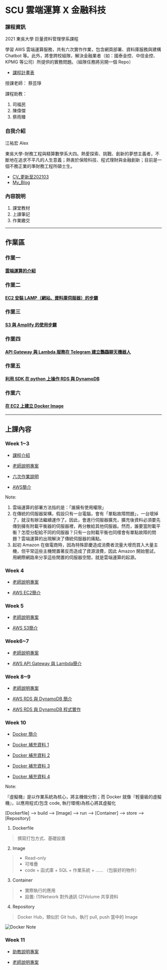 # SCU 雲端運算 X 金融科技
### 課程資訊
2021 東吳大學 巨量資料管理學系課程

學習 AWS 雲端運算服務，共有六次實作作業，包含網頁部署、資料庫服務與建構 Chatbot 等。此外，將會跨校組隊，解決金融業者（如：國泰金控、中信金控、KPMG 等公司）所提供的實務問題。（組隊任務將另開一個 Repo）

* [課程計畫表](http://doc.sys.scu.edu.tw/teachplanHtml/1092/1092MDM65001.html)

授課老師：
蔡芸琤

課程助教：
1. 司福民
2. 陳偉傑
3. 蔡雨臻


### 自我介紹
江祐宏 Alex 

東吳大學-財務工程與精算數學系大四。熱愛探索、挑戰、創新的夢想主義者，不斷地在追求不平凡的人生意義；熱衷於保險科技、程式理財與金融創新；目前是一個不務正業的準財務工程所碩士生。

* [CV_更新至202103](CV_江祐宏.pdf)
* [My_Blog](https://atigerhh880208.medium.com/)

### 內容說明

1. 課堂教材
2. 上課筆記
3. 作業繳交

---
## 作業區
### 作業一
#### [雲端運算的介紹](作業繳交/HW1/HW1.md)

### 作業二
#### [EC2 安裝 LAMP（網站、資料庫伺服器）的步驟](https://youtu.be/S7PzpCE3wF8)

### 作業三
#### [S3 與 Amplify 的使用步驟](https://youtu.be/0ervr1afPbM)

### 作業四
#### [API Gateway 與 Lambda 服務在 Telegram 建立鸚鵡聊天機器人](https://youtu.be/-eHEsRW3D-k)

### 作業五
#### [利用 SDK 在 python 上操作 RDS 與 DynamoDB]()

### 作業六
#### [在 EC2 上建立 Docker Image]()

---
## 上課內容
### Week 1~3
* [課程介紹](https://docs.google.com/presentation/d/e/2PACX-1vQQ4-146uvQCZn9VjZKTZM2P_svSrkrzvVN2dlKmXVK3IlqYWTTmBfaG1unOBZ65gOuVyac4c__RIj2/pub?start=false&loop=false&delayms=3000&fbclid=IwAR3B47fq5aXUh_oa6KUf2rF3MyEMeNgh7AU6a_uF2i1gYdL40TOSx06EHtM&slide=id.gbde736d55e_0_107)

* [老師說明專案](https://docs.google.com/presentation/d/1X4xUq4O2z27M1i6cqEV-dBdGyW9aj7nUyFNspkVuF_0/edit#slide=id.gbde736d55e_0_107)

* [六次作業說明](課堂資料/Week_1-3/20210221_Cloud-Computing_Introduction.pptx)

* [AWS簡介](課堂資料/Week_1-3/20210221_Cloud_Computing_Fields.pptx)

Note:
1. 雲端運算的部署方法指的是：「誰擁有使用權限」
2. 在傳統的伺服器架構，假設只有一台電腦，會有「單點故障問題」，一台壞掉了，就沒有辦法繼續運作了。因此，會進行伺服器擴充，擴充後資料必須要先傳到擁有附載平衡器的伺服器裡，再分散給其他伺服器。然而，誰要當附載平衡？怎麼分配給不同的伺服器？只有一台附載平衡也同樣會有單點故障的問題？雲端運算的出現解決了傳統伺服器的痛點。
3. 起初 Amazon 在做電商時，因為特殊節慶造成消費者流量大增而買入大量主機，但平常這些主機閒置著反而造成了資源浪費，因此 Amazon 開始嘗試，用網際網路來分享這些閒置的伺服器空間，就是雲端運算的起源。

### Week 4
* [老師說明專案](https://docs.google.com/presentation/d/e/2PACX-1vTgVktGm1OwqWspx_PkFQlhR6oqPFXTV5oj0JYOdR-guBzKBEbyXLfKKXRenI2HkhT4iHwYGStgoAIA/pub?start=false&loop=false&delayms=3000&slide=id.gc356cb2501_0_119)

* [AWS EC2簡介](課堂資料/Week_4/EC2_with_LAMP.pptx)

### Week 5
* [老師說明專案](https://docs.google.com/presentation/d/1-FBkCGspeQP25hUPDf7VRT7mN50Fn5uBvBH7vI-GDkY/edit#slide=id.gbde736d55e_0_107)

* [AWS S3簡介](課堂資料/Week_5/S3_Static_Web_Hosting.pptx)

### Week6~7
* [老師說明專案](https://docs.google.com/presentation/d/1IsY6-iJ85igRFtwcVSprsv0J_dPTxUisQaOCmDKxfrs/edit#slide=id.gbde736d55e_0_107)

* [AWS API Gateway 與 Lambda簡介](課堂資料/Week_6-7/20210329_API_Gateway_Lambda_Chatbot.pptx)

### Week 8~9
* [老師說明專案](https://docs.google.com/presentation/d/1lKEjVD89RqyJKzTYhfanL6EdN6AHLfiodcv9jbqLxK0/edit#slide=id.gbde736d55e_0_107)

* [AWS RDS 與 DynamoDB 簡介](課堂資料/Week_8~10/RDS_DynamoDB_CRUD.pptx)

* [AWS RDS 與 DynamoDB 程式實作](課堂資料/Week_8~10/Cloud_Computing_Database_Services.ipynb)


### Week 10
* [Docker 簡介](https://www.notion.so/Docker-5cc2ffdbebd44dc1ab46ab1dfc31ebeb)

* [Docker 補充資料 1](https://philipzheng.gitbook.io/docker_practice/)

* [Docker 補充資料 2](https://tw.alphacamp.co/blog/docker-introduction)

* [Docker 補充資料 3](https://cwhu.medium.com/docker-tutorial-101-c3808b899ac6)

* [Docker 補充資料 4](https://github.com/komavideo/LearnDocker)

Note:

『虛擬機』是以作業系統為核心，將主機做分割；而 Docker 就像『輕量級的虛擬機』，以應用程式(包含 code, 執行環境)為核心將其虛擬化

[Dockerfile] --> build --> [Image] --> run --> [Container] --> store --> [Repository]

1. Dockerfile
> 撰寫打包方式、基礎設置

2. Image
> * Read-only
> * 可堆疊
> * code + 函式庫 + SQL + 作業系統 + ...... （包裝好的物件）

3. Container
> * 實際執行的應用
> * 設置: (1)Network 對外通訊 (2)Volume 共享資料

4. Repository
> Docker Hub，類似於 Git hub，執行 pull, push 當中的 Image

![Docker Note](課堂資料/Week_8~10/DockerNote.png)

### Week 11
* [助教說明專案](https://docs.google.com/presentation/d/e/2PACX-1vR6RshhTnxcEtebBKObOhpKNpoioxb8O3zNBlVpx6BNYX8tFN-MYQJeA9lGRgNnirDL9Ciwi1odpinD/pub?start=false&loop=false&delayms=3000&slide=id.p)

* [老師說明專案](https://docs.google.com/presentation/d/1NCjvK2YB8ruf-HmYuiH7tp5wU5HcktBY-sKMwaAj5G0/edit#slide=id.gbde736d55e_0_107)
